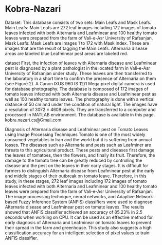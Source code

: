 # Kobra-Nazari
Dataset:
This database consists of two sets:   Main Leafs and Mask Leafs. 
Main Leafs: Main Leafs are 272 leaf images including 172 images of tomato leaves infected with both Alternaria and Leafminear and 100 healthy tomato leaves were prepared from the farm of Vali-e-Asr University of Rafsanjan.
Mask Leafs: Mask Leafs are images 1 to 172 with Mask index. These are images that are the result of tagging the Main Leafs. Alternaria disease areas are labeled blue Leafminear pest areas are labeled red. 

dataset
First, the infection of leaves with Alternaria disease and Leafminear pest is diagnosed by a plant pathologist in the located farm in Vali-e-Asr University of Rafsanjan under study. These leaves are then transferred to the laboratory in a short time to confirm the presence of Alternaria on them (see Figure 2).
A Canon IXUS 960 IS 12/1 Mega pixel digital camera is used for database photography. The database is composed of 172 images of tomato leaves infected with both Alternaria disease and Leafminear pest as well as 100 healthy tomato leaves. The photography is done with a vertical distance of 50 cm and under the condition of natural light. The images have a resolution of 3072 × 4608 pixels. They are transferred to a computer and processed in MATLAB environment. The database is available in this page. kobra.nazari.cs@Gmail.com


 Diagnosis of Alternaria disease and Leafminear pest on Tomato Leaves using Image Processing Techniques
Tomato is one of the most widely consumed vegetables in Iran and the world but it is suffering from annual losses. The diseases such as Alternaria and pests such as Leafminer are threats to this agricultural product. These pests and diseases first damage the leaves of tomatoes, then the flowers, and finally its fruit. Therefore, the damage to the tomato tree can be greatly reduced by controlling the disease and the pest on the leaves in their early stages. It is difficult for farmers to distinguish Alternaria disease from Leafminear pest at the early and middle stages of their outbreak on tomato leave. Therefore, in this study, in these stages, 272 leaf images including 172 images of tomato leaves infected with both Alternaria and Leafminear and 100 healthy tomato leaves were prepared from the farm of Vali-e-Asr University of Rafsanjan. The image processing technique, neural networks, and Adaptive Network based Fuzzy Inference System (ANFIS) classifiers were used to diagnose Alternaria disease and Leafminear pest on tomato leaves. The results showed that ANFIS classifier achieved an accuracy of 85.23% in 2.5 seconds when working on CPU. It can be used as an effective method for early diagnosis of Alternaria and Leafminear on tomato leaves to prevent their spread in the farm and greenhouse. This study also suggests a high classification accuracy for an intelligent selection of pixel values to train ANFIS classifier.
